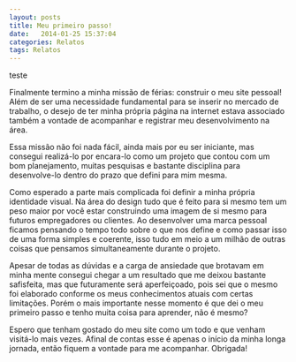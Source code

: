 ```yaml
---
layout: posts
title: Meu primeiro passo!
date:   2014-01-25 15:37:04
categories: Relatos
tags: Relatos
---
```


teste

Finalmente termino a minha missão de férias: construir o meu site pessoal! Além de ser uma necessidade fundamental para se inserir no mercado de trabalho, o desejo de ter minha própria página na internet estava associado também a vontade de acompanhar e registrar meu desenvolvimento na área.

Essa missão não foi nada fácil, ainda mais por eu ser iniciante, mas consegui realizá-lo por encara-lo como um projeto que contou com um bom planejamento, muitas pesquisas e bastante disciplina para desenvolve-lo dentro do prazo que defini para mim mesma.

Como esperado a parte mais complicada foi definir a minha própria identidade visual. Na área do design tudo que é feito para si mesmo tem um peso maior por você estar construindo uma imagem de si mesmo para futuros empregadores ou clientes. Ao desenvolver uma marca pessoal ficamos pensando o tempo todo sobre o que nos define e como passar isso de uma forma simples e coerente, isso tudo em meio a um milhão de outras coisas que pensamos simultaneamente durante o projeto.

Apesar de todas as dúvidas e a carga de ansiedade que brotavam em minha mente consegui chegar a um resultado que me deixou bastante safisfeita, mas que futuramente será aperfeiçoado, pois sei que o mesmo foi elaborado conforme os meus conhecimentos atuais com certas limitações. Porém o mais importante nesse momento é que dei o meu primeiro passo e tenho muita coisa para aprender, não é mesmo?

Espero que tenham gostado do meu site como um todo e que venham visitá-lo mais vezes. Afinal de contas esse é apenas o início da minha longa jornada, então fiquem a vontade para me acompanhar. Obrigada!

